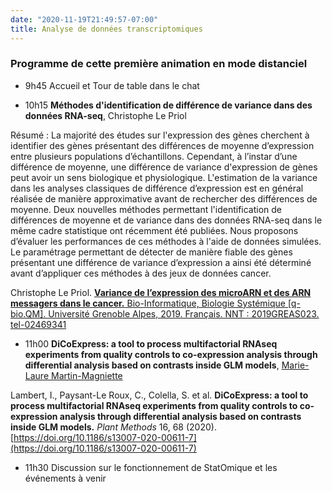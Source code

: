 ```yaml
---
date: "2020-11-19T21:49:57-07:00"
title: Analyse de données transcriptomiques
---
```



### Programme de cette première animation en mode distanciel

- 9h45 Accueil et Tour de table dans le chat

- 10h15 **Méthodes d'identification de différence de variance dans des données RNA-seq**, Christophe Le Priol

Résumé : La majorité des études sur l'expression des gènes cherchent à identifier des gènes présentant des différences de moyenne d’expression entre plusieurs populations d’échantillons. Cependant, à l’instar d’une différence de moyenne, une différence de variance d'expression de gènes peut avoir un sens biologique et physiologique. L'estimation de la variance dans les analyses classiques de différence d’expression est en général réalisée de manière approximative avant de rechercher des différences de moyenne. Deux nouvelles méthodes permettant l'identification de différences de moyenne et de variance dans des données RNA-seq dans le même cadre statistique ont récemment été publiées. Nous proposons d’évaluer les performances de ces méthodes à l'aide de données simulées. Le paramétrage permettant de détecter de manière fiable des gènes présentant une différence de variance d’expression a ainsi été déterminé avant d’appliquer ces méthodes à des jeux de données cancer.

Christophe Le Priol. [**Variance de l’expression des microARN et des ARN messagers dans le cancer.**
Bio-Informatique, Biologie Systémique [q-bio.QM]. Université Grenoble Alpes, 2019. Français. NNT :
2019GREAS023. tel-02469341](https://tel.archives-ouvertes.fr/tel-02469341)

- 11h00 **DiCoExpress: a tool to process multifactorial RNAseq experiments from quality controls to co-expression analysis through differential analysis based on contrasts inside GLM models**, [Marie-Laure Martin-Magniette](https://www6.inrae.fr/mia-paris/Equipes/Membres/Marie-Laure-Martin-Magniette)

Lambert, I., Paysant-Le Roux, C., Colella, S. et al. **DiCoExpress: a tool to process multifactorial RNAseq experiments from quality controls to co-expression analysis through differential analysis based on contrasts inside GLM models.** _Plant Methods_ 16, 68 (2020). [https://doi.org/10.1186/s13007-020-00611-7](https://doi.org/10.1186/s13007-020-00611-7)

- 11h30 Discussion sur le fonctionnement de StatOmique et les événements à venir 